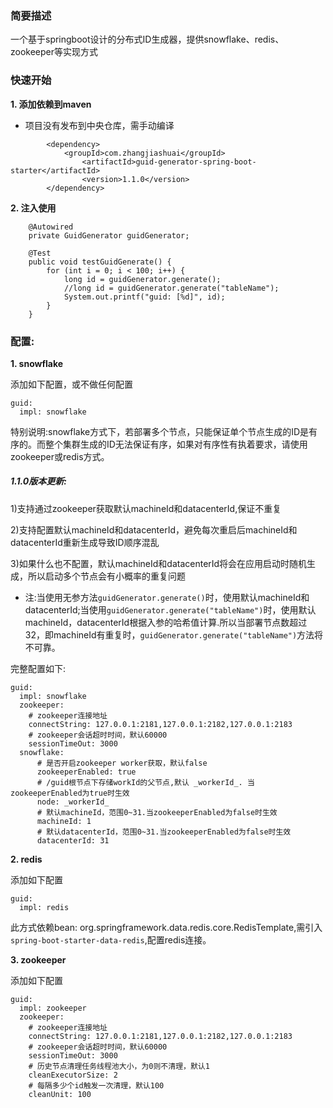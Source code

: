 ### 简要描述
一个基于springboot设计的分布式ID生成器，提供snowflake、redis、zookeeper等实现方式

### 快速开始
**1. 添加依赖到maven**

- 项目没有发布到中央仓库，需手动编译
```
		<dependency>
		    <groupId>com.zhangjiashuai</groupId>
    		    <artifactId>guid-generator-spring-boot-starter</artifactId>
    		    <version>1.1.0</version>
		</dependency>
```

**2. 注入使用**

```
	@Autowired
	private GuidGenerator guidGenerator;
	
	@Test
	public void testGuidGenerate() {
		for (int i = 0; i < 100; i++) {
			long id = guidGenerator.generate();
			//long id = guidGenerator.generate("tableName");
			System.out.printf("guid: [%d]", id);
		}
	}
```

### 配置:
**1. snowflake**

添加如下配置，或不做任何配置
```
guid:
  impl: snowflake
```
特别说明:snowflake方式下，若部署多个节点，只能保证单个节点生成的ID是有序的。而整个集群生成的ID无法保证有序，如果对有序性有执着要求，请使用zookeeper或redis方式。

##### 1.1.0版本更新:
1)支持通过zookeeper获取默认machineId和datacenterId,保证不重复

2)支持配置默认machineId和datacenterId，避免每次重启后machineId和datacenterId重新生成导致ID顺序混乱

3)如果什么也不配置，默认machineId和datacenterId将会在应用启动时随机生成，所以启动多个节点会有小概率的重复问题

- 注:当使用无参方法`guidGenerator.generate()`时，使用默认machineId和datacenterId;当使用`guidGenerator.generate("tableName")`时，使用默认machineId，datacenterId根据入参的哈希值计算.所以当部署节点数超过32，即machineId有重复时，`guidGenerator.generate("tableName")`方法将不可靠。

完整配置如下:
```
guid:
  impl: snowflake
  zookeeper:
    # zookeeper连接地址
    connectString: 127.0.0.1:2181,127.0.0.1:2182,127.0.0.1:2183
    # zookeeper会话超时时间，默认60000
    sessionTimeOut: 3000
  snowflake:
      # 是否开启zookeeper worker获取，默认false
      zookeeperEnabled: true
      # /guid根节点下存储workId的父节点,默认 _workerId_. 当zookeeperEnabled为true时生效
      node: _workerId_
      # 默认machineId，范围0~31.当zookeeperEnabled为false时生效
      machineId: 1
      # 默认datacenterId，范围0~31.当zookeeperEnabled为false时生效
      datacenterId: 31
```
**2. redis**

添加如下配置
```
guid:
  impl: redis
```
此方式依赖bean: org.springframework.data.redis.core.RedisTemplate,需引入`spring-boot-starter-data-redis`,配置redis连接。

**3. zookeeper**

添加如下配置
```
guid:
  impl: zookeeper
  zookeeper:
    # zookeeper连接地址
    connectString: 127.0.0.1:2181,127.0.0.1:2182,127.0.0.1:2183
    # zookeeper会话超时时间，默认60000
    sessionTimeOut: 3000
    # 历史节点清理任务线程池大小，为0则不清理，默认1
    cleanExecutorSize: 2
    # 每隔多少个id触发一次清理，默认100
    cleanUnit: 100
```
